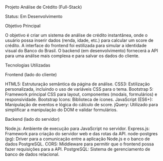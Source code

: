 Projeto Análise de Crédito (Full-Stack)

Status: Em Desenvolvimento

Objetivo Principal

O objetivo é criar um sistema de análise de crédito instantânea, onde o usuário possa inserir dados (renda, idade, etc.) para calcular um score de crédito. A interface do frontend foi estilizada para simular a identidade visual do Banco do Brasil. O backend (em desenvolvimento) fornecerá a API para uma análise mais complexa e para salvar os dados do cliente.

Tecnologias Utilizadas

Frontend (lado do cliente)

HTML5: Estruturação semântica da página de análise.
CSS3: Estilização personalizada, incluindo o uso de variáveis CSS para o tema.
Bootstrap 5: Framework principal CSS para layout, componentes (modais, formulários) e responsividade.
Bootstrap Icons: Biblioteca de ícones.
JavaScript (ES6+): Manipulação de eventos e lógica do cálculo de score.
jQuery: Utilizado para simplificar a manipulação do DOM e validar formulários.

Backend (lado do servidor)

Node.js: Ambiente de execução para JavaScript no servidor.
Express.js: Framework para criação do servidor web e das rotas da API.
node-postgres (pg): Driver para a comunicação entre a aplicação Node.js e o banco de dados PostgreSQL.
CORS: Middleware para permitir que o frontend possa fazer requisições para a API.
PostgreSQL: Sistema de gerenciamento de banco de dados relacional.
